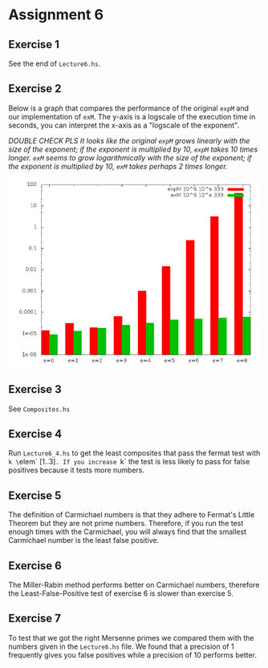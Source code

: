 # Assignment 6

## Exercise 1
See the end of `Lecture6.hs`.

## Exercise 2
Below is a graph that compares the performance of the original `expM` and
our implementation of `exM`. The y-axis is a logscale of the execution time in
seconds, you can interpret the x-axis as a "logscale of the exponent".

*DOUBLE CHECK PLS*
*It looks like the original `expM` grows linearly with the size of the
exponent; if the exponent is multiplied by 10, `expM` takes 10 times
longer. `exM` seems to grow logarithmically with the size of the exponent; if
the exponent is multiplied by 10, `exM` takes perhaps 2 times longer.*

![expM vs exM](exMtests.png)

## Exercise 3
See `Composites.hs`

## Exercise 4
Run `Lecture6_4.hs` to get the least composites that pass the fermat test
with `k \`elem\` [1..3]`. If you increase `k` the test is less likely to
pass for false positives because it tests more numbers.

## Exercise 5
The definition of Carmichael numbers is that they adhere to Fermat's
Little Theorem but they are not prime numbers. Therefore, if you run the
test enough times with the Carmichael, you will always find that the smallest
Carmichael number is the least false positive.

## Exercise 6
The Miller-Rabin method performs better on Carmichael numbers, therefore
the Least-False-Positive test of exercise 6 is slower than exercise 5.

## Exercise 7
To test that we got the right Mersenne primes we compared them with the
numbers given in the `Lecture6.hs` file. We found that a precision of 1
frequently gives you false positives while a precision of 10 performs
better.
